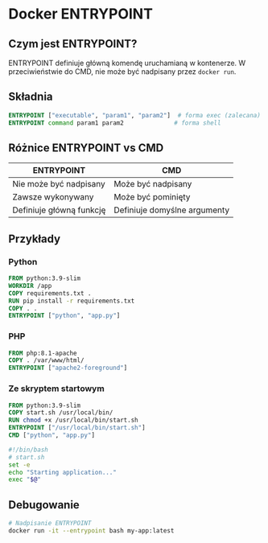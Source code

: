 # Docker ENTRYPOINT

## Czym jest ENTRYPOINT?

ENTRYPOINT definiuje główną komendę uruchamianą w kontenerze. W przeciwieństwie do CMD, nie może być nadpisany przez `docker run`.

## Składnia

```dockerfile
ENTRYPOINT ["executable", "param1", "param2"]  # forma exec (zalecana)
ENTRYPOINT command param1 param2              # forma shell
```

## Różnice ENTRYPOINT vs CMD

| ENTRYPOINT | CMD |
|------------|-----|
| Nie może być nadpisany | Może być nadpisany |
| Zawsze wykonywany | Może być pominięty |
| Definiuje główną funkcję | Definiuje domyślne argumenty |

## Przykłady

### Python
```dockerfile
FROM python:3.9-slim
WORKDIR /app
COPY requirements.txt .
RUN pip install -r requirements.txt
COPY . .
ENTRYPOINT ["python", "app.py"]
```

### PHP
```dockerfile
FROM php:8.1-apache
COPY . /var/www/html/
ENTRYPOINT ["apache2-foreground"]
```

### Ze skryptem startowym
```dockerfile
FROM python:3.9-slim
COPY start.sh /usr/local/bin/
RUN chmod +x /usr/local/bin/start.sh
ENTRYPOINT ["/usr/local/bin/start.sh"]
CMD ["python", "app.py"]
```

```bash
#!/bin/bash
# start.sh
set -e
echo "Starting application..."
exec "$@"
```

## Debugowanie

```bash
# Nadpisanie ENTRYPOINT
docker run -it --entrypoint bash my-app:latest
``` 